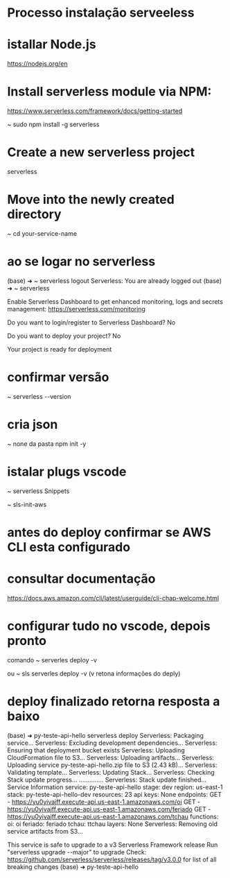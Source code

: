 # Processo instalação serveeless

# istallar Node.js

https://nodejs.org/en

# Install serverless module via NPM:

https://www.serverless.com/framework/docs/getting-started

~ sudo npm install -g serverless

# Create a new serverless project
serverless

# Move into the newly created directory
~ cd your-service-name

# ao se logar no serverless
(base) ➜  ~ serverless logout
Serverless: You are already logged out
(base) ➜  ~ serverless       

Enable Serverless Dashboard to get enhanced monitoring, logs and secrets management: https://serverless.com/monitoring

Do you want to login/register to Serverless Dashboard? No

Do you want to deploy your project? No

Your project is ready for deployment

# confirmar versão 
~ serverless --version


# cria json
~ none da pasta npm init -y 

# istalar plugs vscode

~ serverless Snippets

~ sls-init-aws

# antes do deploy confirmar se AWS CLI esta configurado 

# consultar documentação 
https://docs.aws.amazon.com/cli/latest/userguide/cli-chap-welcome.html

# configurar tudo no vscode, depois pronto 

comando ~ serverles deploy -v

ou ~ sls serverles deploy -v  (v retona informações do deply)



# deploy finalizado retorna resposta a baixo

(base) ➜  py-teste-api-hello serverless deploy
Serverless: Packaging service...
Serverless: Excluding development dependencies...
Serverless: Ensuring that deployment bucket exists
Serverless: Uploading CloudFormation file to S3...
Serverless: Uploading artifacts...
Serverless: Uploading service py-teste-api-hello.zip file to S3 (2.43 kB)...
Serverless: Validating template...
Serverless: Updating Stack...
Serverless: Checking Stack update progress...
..............
Serverless: Stack update finished...
Service Information
service: py-teste-api-hello
stage: dev
region: us-east-1
stack: py-teste-api-hello-dev
resources: 23
api keys:
  None
endpoints:
  GET - https://yu0yivajff.execute-api.us-east-1.amazonaws.com/oi
  GET - https://yu0yivajff.execute-api.us-east-1.amazonaws.com/feriado
  GET - https://yu0yivajff.execute-api.us-east-1.amazonaws.com/tchau
functions:
  oi: oi
  feriado: feriado
  tchau: ttchau
layers:
  None
Serverless: Removing old service artifacts from S3...

This service is safe to upgrade to a v3 Serverless Framework release
Run "serverless upgrade --major" to upgrade
Check: https://github.com/serverless/serverless/releases/tag/v3.0.0 for list of all breaking changes
(base) ➜  py-teste-api-hello 














